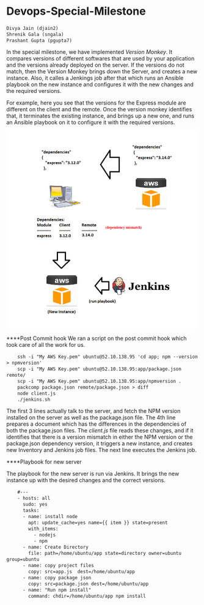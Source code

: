 # Devops-Special-Milestone

    Divya Jain (djain2)
    Shrenik Gala (sngala)
    Prashant Gupta (pgupta7)
    
In the special milestone, we have implemented *Version Monkey*. It compares versions of different softwares that are used by your application and the versions already deployed on the server. If the versions do not match, then the Version Monkey brings down the Server, and creates a new instance. Also, it calles a Jenkings job after that which runs an Ansible playbook on the new instance and configures it with the new changes and the required versions.

For example, here you see that the versions for the Express module are different on the client and the remote. Once the version monkey identifies that, it terminates the existing instance, and brings up a new one, and runs an Ansible playbook on it to configure it with the required versions.

![Image](https://github.com/prashantgupta24/Devops-Special-Milestone/blob/master/special%20milestone.png)

****Post Commit hook
We ran a script on the post commit hook which took care of all the work for us.

        ssh -i "My AWS Key.pem" ubuntu@52.10.138.95 'cd app; npm --version > npmversion'
        scp -i "My AWS Key.pem" ubuntu@52.10.138.95:app/package.json remote/
        scp -i "My AWS Key.pem" ubuntu@52.10.138.95:app/npmversion .
        packcomp package.json remote/package.json > diff
        node client.js
        ./jenkins.sh

The first 3 lines actually talk to the server, and fetch the NPM version installed on the server as well as the package.json file. The 4th line prepares a document which has the differences in the dependencies of both the package.json files. The *client.js* file reads these changes, and if it identifies that there is a version mismatch in either the NPM version or the package.json dependency version, it triggers a new instance, and creates new Inventory and Jenkins job files. The next line executes the Jenkins job.

****Playbook for new server

The playbook for the new server is run via Jenkins. It brings the new instance up with the desired changes and the correct versions.

        #---
        - hosts: all
          sudo: yes
          tasks:
          - name: install node
            apt: update_cache=yes name={{ item }} state=present
            with_items:
              - nodejs
              - npm
          - name: Create Directory
            file: path=/home/ubuntu/app state=directory owner=ubuntu group=ubuntu
          - name: copy project files
            copy: src=app.js  dest=/home/ubuntu/app
          - name: copy package json
            copy: src=package.json dest=/home/ubuntu/app
          - name: "Run npm install"
            command: chdir=/home/ubuntu/app npm install
